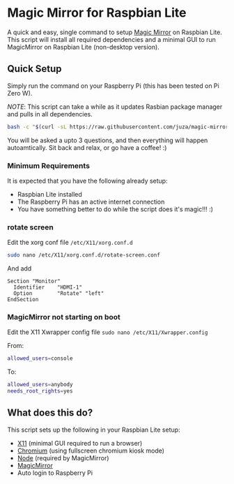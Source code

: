 # Magic Mirror for Raspbian Lite

A quick and easy, single command to setup [Magic Mirror](https://github.com/MichMich/MagicMirror) on Raspbian Lite. This script will install all required dependencies and a minimal GUI to run MagicMirror on Raspbian Lite (non-desktop version).

## Quick Setup

Simply run the command on your Raspberry Pi (this has been tested on Pi Zero W).

*NOTE*: This script can take a while as it updates Rasbian package manager and pulls in all dependencies.

```sh
bash -c "$(curl -sL https://raw.githubusercontent.com/juza/magic-mirror-raspbian-lite/master/install.sh?$(date +%s))"
```

You will be asked a upto 3 questions, and then everything will happen autoamtically. Sit back and relax, or go have a coffee! :)

### Minimum Requirements

It is expected that you have the following already setup:
* Raspbian Lite installed
* The Raspberry Pi has an active internet connection
* You have something better to do while the script does it's magic!!! :)

### rotate screen
Edit the xorg conf file `/etc/X11/xorg.conf.d`
```sh
sudo nano /etc/X11/xorg.conf.d/rotate-screen.conf
```
And add
```
Section "Monitor"
  Identifier    "HDMI-1"
  Option        "Rotate" "left"
EndSection
```

### MagicMirror not starting on boot

Edit the X11 Xwrapper config file `sudo nano /etc/X11/Xwrapper.config`

From:
```sh
allowed_users=console
```

To:
```sh
allowed_users=anybody
needs_root_rights=yes
```



## What does this do?

This script sets up the following in your Raspbian Lite setup:
* [X11](https://www.x.org/wiki/) (minimal GUI required to run a browser)
* [Chromium](https://www.chromium.org/getting-involved/download-chromium) (using fullscreen chromium kiosk mode)
* [Node](https://nodejs.org/en/) (required by MagicMirror)
* [MagicMirror](https://magicmirror.builders/)
* Auto login to Raspberry Pi
